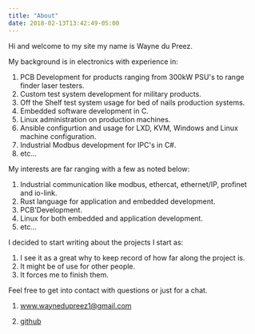 ```yaml
---
title: "About"
date: 2018-02-13T13:42:49-05:00
---
```


Hi and welcome to my site my name is Wayne du Preez.

My background is in electronics with experience in:

1. PCB Development for products ranging from 300kW PSU's to range finder laser testers. 
2. Custom test system development for military products.
3. Off the Shelf test system usage for bed of nails production systems.
4. Embedded software development in C.
5. Linux administration on production machines.
6. Ansible configurtion and usage for LXD, KVM, Windows and Linux machine configuration.
7. Industrial Modbus development for IPC's in C#.
8. etc...

My interests are far ranging with a few as noted below:

1. Industrial communication like modbus, ethercat, ethernet/IP, profinet and io-link.
2. Rust language for application and embedded development.
3. PCB'Development.
4. Linux for both embedded and application development.
5. etc...

I decided to start writing about the projects I start as:

1. I see it as a great why to keep record of how far along the project is.
2. It might be of use for other people.
3. It forces me to finish them.

Feel free to get into contact with questions or just for a chat.

1. <www.waynedupreez1@gmail.com>

2. [github](https://github.com/waynedupreez1)